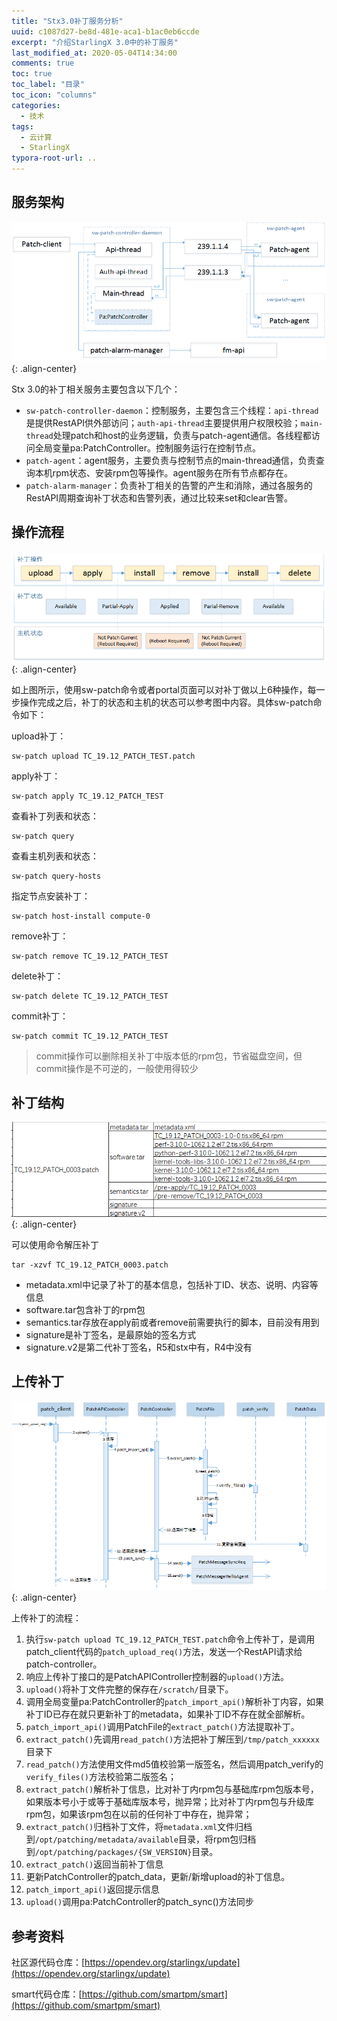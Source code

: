 ```yaml
---
title: "Stx3.0补丁服务分析"
uuid: c1087d27-be8d-481e-aca1-b1ac0eb6ccde
excerpt: "介绍StarlingX 3.0中的补丁服务"
last_modified_at: 2020-05-04T14:34:00
comments: true
toc: true
toc_label: "目录"
toc_icon: "columns"
categories:
  - 技术
tags:
  - 云计算
  - StarlingX
typora-root-url: ..
---
```


## 服务架构
![服务架构](/assets/img/sw-patch-1.png){: .align-center}

Stx 3.0的补丁相关服务主要包含以下几个：

- `sw-patch-controller-daemon`：控制服务，主要包含三个线程：`api-thread`是提供RestAPI供外部访问；`auth-api-thread`主要提供用户权限校验；`main-thread`处理patch和host的业务逻辑，负责与patch-agent通信。各线程都访问全局变量pa:PatchController。控制服务运行在控制节点。
- `patch-agent`：agent服务，主要负责与控制节点的main-thread通信，负责查询本机rpm状态、安装rpm包等操作。agent服务在所有节点都存在。
- `patch-alarm-manager`：负责补丁相关的告警的产生和消除，通过各服务的RestAPI周期查询补丁状态和告警列表，通过比较来set和clear告警。

## 操作流程

![服务架构](/assets/img/sw-patch-2.png){: .align-center}

如上图所示，使用sw-patch命令或者portal页面可以对补丁做以上6种操作，每一步操作完成之后，补丁的状态和主机的状态可以参考图中内容。具体sw-patch命令如下：

upload补丁：

```shell
sw-patch upload TC_19.12_PATCH_TEST.patch
```

apply补丁：

```shell
sw-patch apply TC_19.12_PATCH_TEST
```

查看补丁列表和状态：

```shell
sw-patch query
```

查看主机列表和状态：

```shell
sw-patch query-hosts
```

指定节点安装补丁：

```shell
sw-patch host-install compute-0
```

remove补丁：

```shell
sw-patch remove TC_19.12_PATCH_TEST
```

delete补丁：

```shell
sw-patch delete TC_19.12_PATCH_TEST
```

commit补丁：

```shell
sw-patch commit TC_19.12_PATCH_TEST
```

> commit操作可以删除相关补丁中版本低的rpm包，节省磁盘空间，但commit操作是不可逆的，一般使用得较少

## 补丁结构

![服务架构](/assets/img/sw-patch-4.png){: .align-center}

可以使用命令解压补丁

```shell
tar -xzvf TC_19.12_PATCH_0003.patch
```

- metadata.xml中记录了补丁的基本信息，包括补丁ID、状态、说明、内容等信息
- software.tar包含补丁的rpm包
- semantics.tar存放在apply前或者remove前需要执行的脚本，目前没有用到
- signature是补丁签名，是最原始的签名方式
- signature.v2是第二代补丁签名，R5和stx中有，R4中没有

## 上传补丁

![服务架构](/assets/img/sw-patch-3.png){: .align-center}

上传补丁的流程：

1. 执行`sw-patch upload TC_19.12_PATCH_TEST.patch`命令上传补丁，是调用patch_client代码的`patch_upload_req()`方法，发送一个RestAPI请求给patch-controller。
2. 响应上传补丁接口的是PatchAPIController控制器的`upload()`方法。
3. `upload()`将补丁文件完整的保存在`/scratch/`目录下。
4. 调用全局变量pa:PatchController的`patch_import_api()`解析补丁内容，如果补丁ID已存在就只更新补丁的metadata，如果补丁ID不存在就全部解析。
5. `patch_import_api()`调用PatchFile的`extract_patch()`方法提取补丁。
6. `extract_patch()`先调用`read_patch()`方法把补丁解压到`/tmp/patch_xxxxxx`目录下
7. `read_patch()`方法使用文件md5值校验第一版签名，然后调用patch_verify的`verify_files()`方法校验第二版签名；
8. `extract_patch()`解析补丁信息，比对补丁内rpm包与基础库rpm包版本号，如果版本号小于或等于基础库版本号，抛异常；比对补丁内rpm包与升级库rpm包，如果该rpm包在以前的任何补丁中存在，抛异常；
9. `extract_patch()`归档补丁文件，将`metadata.xml`文件归档到`/opt/patching/metadata/available`目录，将rpm包归档到`/opt/patching/packages/{SW_VERSION}`目录。
10. `extract_patch()`返回当前补丁信息
11. 更新PatchController的patch_data，更新/新增upload的补丁信息。
12. `patch_import_api()`返回提示信息
13. `upload()`调用pa:PatchController的patch_sync()方法同步

## 参考资料
社区源代码仓库：[https://opendev.org/starlingx/update](https://opendev.org/starlingx/update)

smart代码仓库：[https://github.com/smartpm/smart](https://github.com/smartpm/smart)

